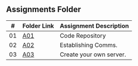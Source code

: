 ##  Assignments Folder

|   #   | Folder Link | Assignment Description                                          |
| :---: | ----------- | ----------------------------------------------------------      |
| 01    | [A01](https://github.com/bglawson1001/4443-MobileApps-Lawson) | Code Repository
| 02    | [A02](https://github.com/bglawson1001/4443-MobileApps-Lawson/tree/main/Assignments/Establishing%20Comms) | Establishing Comms.
| 03    | [A03](https://github.com/bglawson1001/4443-MobileApps-Lawson/blob/main/Assignments/Create%20your%20own%20server/README.md) | Create your own server.




